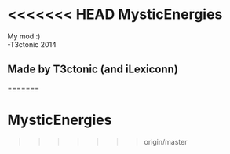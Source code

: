 <<<<<<< HEAD
MysticEnergies
==============

My mod :)  
       -T3ctonic 2014


Made by T3ctonic (and iLexiconn)
---------------------------------
=======
# MysticEnergies
>>>>>>> origin/master
